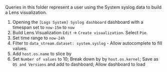 Queries in this folder represent a user using the System syslog data to build a Lens visualization. 

1. Opening the `[Logs System] Syslog dashboard` dashboard with a timespan set to `now-15m` to `now`
2. Build Lens Visualization `Edit` -> `Create visualization`. Select `Pie`.
3. Set time range to `now-24h`
4. Filter to `data_stream.dataset: system.syslog` - Allow autocomplete to fill values.
5. Add `host.os.name` to slice by
6. Set `Number of values` to 10; Break down by by `host.os.kernel`; Save as `OS and Versions` and add to dashboard; Allow dashboard to load